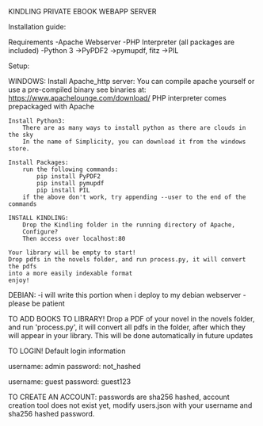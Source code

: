 
KINDLING PRIVATE EBOOK WEBAPP SERVER

Installation guide:

Requirements
-Apache Webserver
-PHP Interpreter (all packages are included)
-Python 3
->PyPDF2
->pymupdf, fitz
->PIL

Setup:

WINDOWS:
    Install Apache_http server:
        You can compile apache yourself or use a pre-compiled binary
        see binaries at: https://www.apachelounge.com/download/
        PHP interpreter comes prepackaged with Apache

    Install Python3:
        There are as many ways to install python as there are clouds in the sky
        In the name of Simplicity, you can download it from the windows store.

    Install Packages:
        run the following commands:
            pip install PyPDF2
            pip install pymupdf
            pip install PIL
        if the above don't work, try appending --user to the end of the commands

    INSTALL KINDLING:
        Drop the Kindling folder in the running directory of Apache,
        Configure? 
        Then access over localhost:80
    
    Your library will be empty to start!
    Drop pdfs in the novels folder, and run process.py, it will convert the pdfs
    into a more easily indexable format
    enjoy!

DEBIAN:
    -i will write this portion when i deploy to my debian webserver
    -please be patient






TO ADD BOOKS TO LIBRARY!
Drop a PDF of your novel in the novels folder, and run
'process.py', it will convert all pdfs in the folder,
after which they will appear in your library.
This will be done automatically in future updates


TO LOGIN!
Default login information

username: admin
password: not_hashed

username: guest
password: guest123

TO CREATE AN ACCOUNT:
passwords are sha256 hashed, account creation tool does not exist yet,
modify users.json with your username and sha256 hashed password.